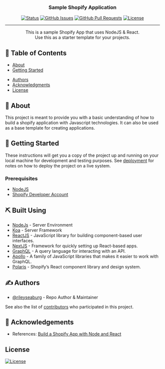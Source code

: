 <!-- <p align="center">
  <a href="" rel="noopener">
 <img width=200px height=200px src="https://i.imgur.com/6wj0hh6.jpg" alt="Project logo"></a>
</p> -->

<h3 align="center">Sample Shopify Application</h3>


<div align="center">

[![Status](https://img.shields.io/badge/status-active-success.svg)]()
[![GitHub Issues](https://img.shields.io/github/issues/RileySeaburg/shopify-nodejs-starter-app.svg)](https://github.com/RileySeaburg/shopify-nodejs-starter-app/issues)
[![GitHub Pull Requests](https://img.shields.io/github/issues-pr/RileySeaburg/shopify-nodejs-starter-app.svg)](https://github.com/RileySeaburg/shopify-nodejs-starter-app/pulls)
[![License](https://img.shields.io/badge/license-MIT-blue.svg)](/LICENSE)

</div>

---

<p align="center"> This is a sample Shopify App that uses NodeJS & React.
    <br> Use this as a starter template for your projects.
</p>

## 📝 Table of Contents

- [About](#about)
- [Getting Started](#getting_started)
<!-- - [Deployment](#deployment)
- [Usage](#usage)
- [Built Using](#built_using)
- [TODO](../TODO.md)
- [Contributing](../CONTRIBUTING.md) -->
- [Authors](#authors)
- [Acknowledgments](#acknowledgement)
- [License](#license)

## 🧐 About <a name = "about"></a>

This project is meant to provide you with a basic understanding of how to build a shopify application with Javascript technologies. It can also be used as a base template for creating applications.

## 🏁 Getting Started <a name = "getting_started"></a>

These instructions will get you a copy of the project up and running on your local machine for development and testing purposes. See [deployment](#deployment) for notes on how to deploy the project on a live system.

### Prerequisites

- [NodeJS](https://nodejs.org/en/)
- [Shopify Developer Account](https://partners.shopify.com/signup)


<!-- ### Installing

A step by step series of examples that tell you how to get a development env running.

Say what the step will be

```
Give the example
```

And repeat

```
until finished
```

End with an example of getting some data out of the system or using it for a little demo.

## 🔧 Running the tests <a name = "tests"></a>

Explain how to run the automated tests for this system.

### Break down into end to end tests

Explain what these tests test and why

```
Give an example
```

### And coding style tests

Explain what these tests test and why

```
Give an example
```

## 🎈 Usage <a name="usage"></a>

Add notes about how to use the system.

## 🚀 Deployment <a name = "deployment"></a>

Add additional notes about how to deploy this on a live system. -->

## ⛏️ Built Using <a name = "built_using"></a>

- [NodeJs](https://nodejs.org/en/) - Server Environment
- [Koa](https://koajs.org) - Server Framework
- [ReactJS](https://reactjs.org/) - JavaScript library for building component-based user interfaces.
- [NextJS](https://nextjs.org/) - Framework for quickly setting up React-based apps.
- [GraphQL](https://graphql.org/) - A query language for interacting with an API.
- [Apollo](https://www.apollographql.com/) - A family of JavaScript libraries that makes it easier to work with GraphQL. 
- [Polaris](https://polaris.shopify.com/) - Shopify’s React component library and design system.

## ✍️ Authors <a name = "authors"></a>

- [@rileyseaburg](https://github.com/rileyseaburg) - Repo Author & Maintainer

See also the list of [contributors](https://github.com/RileySeaburg/shopify-nodejs-starter-app/contributors) who participated in this project.

## 🎉 Acknowledgements <a name = "acknowledgement"></a>

- References: [Build a Shopify App with Node and React](https://shopify.dev/tutorials/build-a-shopify-app-with-node-and-react)


## License <a name = "license"></a>

[![License](https://img.shields.io/badge/license-MIT-blue.svg)](/LICENSE)